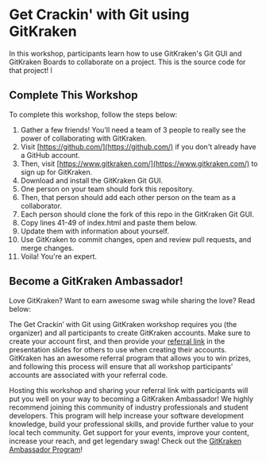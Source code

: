 # Get Crackin' with Git using GitKraken

In this workshop, participants learn how to use GitKraken's Git GUI and GitKraken Boards to collaborate on a project. This is the source code for that project! 
l
## Complete This Workshop 

To complete this workshop, follow the steps below: 
1. Gather a few friends! You'll need a team of 3 people to really see the power of collaborating with GitKraken. 
2. Visit [https://github.com/](https://github.com/) if you don't already have a GitHub account. 
3. Then, visit [https://www.gitkraken.com/](https://www.gitkraken.com/) to sign up for GitKraken. 
4. Download and install the GitKraken Git GUI. 
5. One person on your team should fork this repository. 
6. Then, that person should add each other person on the team as a collaborator. 
7. Each person should clone the fork of this repo in the GitKraken Git GUI. 
8. Copy lines 41-49 of index.html and paste them below. 
9. Update them with information about yourself. 
10. Use GitKraken to commit changes, open and review pull requests, and merge changes. 
11. Voila! You're an expert. 

## Become a GitKraken Ambassador! 

Love GitKraken? Want to earn awesome swag while sharing the love? Read below: 

The Get Crackin’ with Git using GitKraken workshop requires you (the organizer) and all participants to create GitKraken accounts. Make sure to create your account first, and then provide your [referral link](https://app.gitkraken.com/referrals) in the presentation slides for others to use when creating their accounts. GitKraken has an awesome referral program that allows you to win prizes, and following this process will ensure that all workshop participants’ accounts are associated with your referral code.

Hosting this workshop and sharing your referral link with participants will put you well on your way to becoming a GitKraken Ambassador! We highly recommend joining this community of industry professionals and student developers. This program will help increase your software development knowledge, build your professional skills, and provide further value to your local tech community. Get support for your events, improve your content, increase your reach, and get legendary swag! Check out the [GitKraken Ambassador Program](https://www.gitkraken.com/ambassador)!
